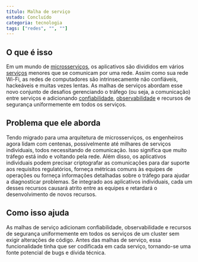 ```yaml
---
título: Malha de serviço
estado: Concluído
categoria: tecnologia
tags: ["redes", "", ""]
---
```


## O que é isso

Em um mundo de [microsserviços](/microservices/), os aplicativos são divididos em vários [serviços](/service/) menores que se comunicam por uma rede.
Assim como sua rede Wi-Fi, as redes de computadores são intrinsecamente não confiáveis, hackeáveis ​​e muitas vezes lentas.
As malhas de serviços abordam esse novo conjunto de desafios gerenciando o tráfego (ou seja, a comunicação) entre serviços e
adicionando [confiabilidade](/reliability/), [observabilidade](/observability/) e recursos de segurança uniformemente em todos os serviços.

## Problema que ele aborda

Tendo migrado para uma arquitetura de microsserviços, os engenheiros agora lidam com centenas,
possivelmente até milhares de serviços individuais, todos necessitando de comunicação.
Isso significa que muito tráfego está indo e voltando pela rede.
Além disso, os aplicativos individuais podem precisar criptografar as comunicações para dar suporte aos requisitos regulatórios,
forneça métricas comuns às equipes de operações ou forneça informações detalhadas sobre o tráfego para ajudar a diagnosticar problemas.
Se integrado aos aplicativos individuais,
cada um desses recursos causará atrito entre as equipes e retardará o desenvolvimento de novos recursos.

## Como isso ajuda

As malhas de serviço adicionam confiabilidade, observabilidade e recursos de segurança
uniformemente em todos os serviços de um cluster sem exigir alterações de código.
Antes das malhas de serviço, essa funcionalidade tinha que ser codificada em cada serviço,
tornando-se uma fonte potencial de bugs e dívida técnica.
